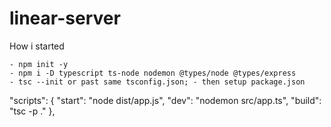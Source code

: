 # linear-server

How i started

    - npm init -y
    - npm i -D typescript ts-node nodemon @types/node @types/express
    - tsc --init or past same tsconfig.json; - then setup package.json

"scripts": {
"start": "node dist/app.js",
"dev": "nodemon src/app.ts",
"build": "tsc -p ."
},
